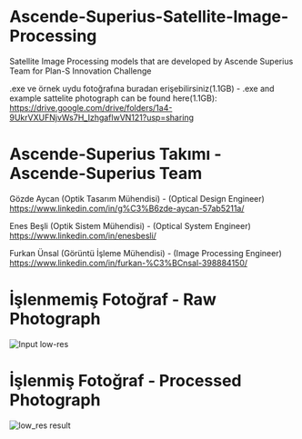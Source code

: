# Ascende-Superius-Satellite-Image-Processing
Satellite Image Processing models that are developed by Ascende Superius Team for Plan-S Innovation Challenge

.exe ve örnek uydu fotoğrafına buradan erişebilirsiniz(1.1GB) - .exe and example sattelite photograph can be found here(1.1GB):
https://drive.google.com/drive/folders/1a4-9UkrVXUFNjvWs7H_IzhgaflwVN121?usp=sharing

# Ascende-Superius Takımı - Ascende-Superius Team
Gözde Aycan (Optik Tasarım Mühendisi) - (Optical Design Engineer)
https://www.linkedin.com/in/g%C3%B6zde-aycan-57ab5211a/

Enes Beşli (Optik Sistem Mühendisi)  - (Optical System Engineer)
https://www.linkedin.com/in/enesbesli/

Furkan Ünsal (Görüntü İşleme Mühendisi) - (Image Processing Engineer)
https://www.linkedin.com/in/furkan-%C3%BCnsal-398884150/


# İşlenmemiş Fotoğraf - Raw Photograph
![Input low-res](https://user-images.githubusercontent.com/89701935/188975559-a9dc9454-e7bd-4dbe-a6b9-81d86482c069.png)
# İşlenmiş Fotoğraf - Processed Photograph
![low_res result](https://user-images.githubusercontent.com/89701935/188972440-3c31224e-7185-4cda-a6a2-88da8bafc09f.png)
